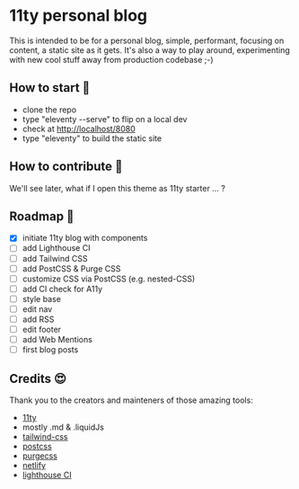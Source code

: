 # 11ty personal blog

This is intended to be for a personal blog, simple, performant, focusing on content, a static site as it gets.
It's also a way to play around, experimenting with new cool stuff away from production codebase ;-)

## How to start 🔧

- clone the repo
- type "eleventy --serve" to flip on a local dev
- check at [http://localhost/8080](http://localhost:8080/)
- type "eleventy" to build the static site

## How to contribute 💪

We'll see later, what if I open this theme as 11ty starter ... ?

## Roadmap 🚀

- [x] initiate 11ty blog with components
- [ ] add Lighthouse CI
- [ ] add Tailwind CSS
- [ ] add PostCSS & Purge CSS
- [ ] customize CSS via PostCSS (e.g. nested-CSS)
- [ ] add CI check for A11y
- [ ] style base
- [ ] edit nav
- [ ] add RSS
- [ ] edit footer
- [ ] add Web Mentions
- [ ] first blog posts

## Credits  	😍

Thank you to the creators and mainteners of those amazing tools:

- [11ty](https://www.11ty.dev/)
- mostly .md & .liquidJs
- [tailwind-css](https://tailwindcss.com/)
- [postcss](https://postcss.org/)
- [purgecss](https://purgecss.com/)
- [netlify](https://www.netlify.com/)
- [lighthouse CI](https://github.com/GoogleChrome/lighthouse-ci)
